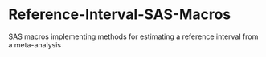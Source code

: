 # Reference-Interval-SAS-Macros
SAS macros implementing methods for estimating a reference interval from a meta-analysis
